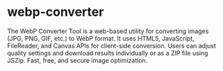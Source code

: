 # webp-converter
The WebP Converter Tool is a web-based utility for converting images (JPG, PNG, GIF, etc.) to WebP format. It uses HTML5, JavaScript, FileReader, and Canvas APIs for client-side conversion. Users can adjust quality settings and download results individually or as a ZIP file using JSZip. Fast, free, and secure image optimization.
